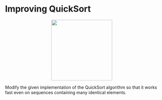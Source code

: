 # Improving QuickSort

<center><img src="logo.png" height="200px"></center>

Modify the given implementation of the QuickSort algorithm
so that it works fast even on sequences containing
many identical elements.
